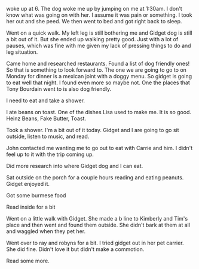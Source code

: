 woke up at 6. The dog woke me up by jumping on me at 1:30am. I don't know what was going on with her. I assume it was pain or something. I took her out and she peed. We then went to bed and got right back to sleep.

Went on a quick walk. My left leg is still bothering me and Gidget dog is still a bit out of it. But she ended up walking pretty good. Just with a lot of pauses, which was fine with me given my lack of pressing things to do and leg situation. 

Came home and researched restaurants. Found a list of dog friendly ones! So that is something to look forward to. The one we are going to go to on Monday for dinner is a mexican joint with a doggy menu. So gidget is going to eat well that night. I found even more so maybe not. One the places that Tony Bourdain went to is also dog friendly.

I need to eat and take a shower. 

I ate beans on toast. One of the dishes Lisa used to make me. It is so good. Heinz Beans, Fake Butter, Toast. 

Took a shower. I'm a bit out of it today. Gidget and I are going to go sit outside, listen to music, and read. 

John contacted me wanting me to go out to eat with Carrie and him. I didn't feel up to it with the trip coming up. 

Did more research into where Gidget dog and I can eat. 

Sat outside on the porch for a couple hours reading and eating peanuts. Gidget enjoyed it. 

Got some burmese food

Read inside for a bit

Went on a little walk with Gidget. She made a b line to Kimberly and Tim's place and then went and found them outside. She didn't bark at them at all and waggled when they pet her. 

Went over to ray and robyns for a bit. I tried gidget out in her pet carrier. She did fine. Didn't love it but didn't make a commotion. 

Read some more.